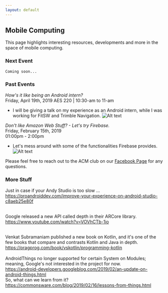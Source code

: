 ```yaml
---
layout: default
---
```

## Mobile Computing

This page highlights interesting resources, developments and more in the space of mobile computing.

### Next Event
```
Coming soon...
```

### Past Events
*How's it like being an Android intern?* <br>
Friday, April 19th, 2019 AES 220 | 10:30-am to 11-am <br>

* I will be giving a talk on my experience as an Android intern, while
I was working for FitSW and Trimble Navigation.
 ![Alt text](./MyMistake.png?raw=true "Time to put out the fire.")

*Don't like Amazon Web Stuff? - Let's try Firebase.*<br>
Friday, February 15th, 2019 <br>
01:00pm - 2:00pm
<br>

   * Let's mess around with some of the functionalities Firebase provides.
    ![Alt text](./2019_Feb_SIG.jpg?raw=true "Lonely Gourment and Firebase")

Please feel free to reach out to the ACM club on our [Facebook Page](https://www.facebook.com/MSUDenverACM/) for any questions.

### More Stuff
Just in case if your Andy Studio is too slow ...<br>
<https://proandroiddev.com/improve-your-experience-on-android-studio-c8aeb25e80f>
<br><br>

Google released a new API called depth in their ARCore library.<br>
<https://www.youtube.com/watch?v=VOVhCTb-1io><br>
<br>

Venkat Subramaniam published a new book on Kotlin, and it's one of the few books that compare and contrasts
Kotlin and Java in depth.<br>
<https://pragprog.com/book/vskotlin/programming-kotlin><br>
<br>
AndroidThings no longer supported for certain System on Modules; meaning, Google's not interested in the project for now.<br>
<https://android-developers.googleblog.com/2019/02/an-update-on-android-things.html><br>
So, what can we learn from it?<br>
<https://commonsware.com/blog/2019/02/16/lessons-from-things.html><br>
